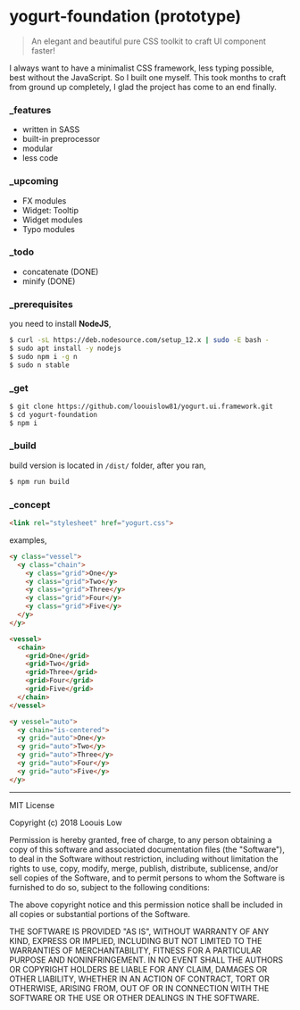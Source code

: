 # yogurt-foundation (prototype)

> An elegant and beautiful pure CSS toolkit to craft UI component faster!

I always want to have a minimalist CSS framework, less typing possible, best without the JavaScript. So I built one myself. This took months to craft from ground up completely, I glad the project has come to an end finally.

### _features

- written in SASS
- built-in preprocessor
- modular
- less code

### _upcoming

- FX modules
- Widget: Tooltip
- Widget modules
- Typo modules

### _todo

- concatenate (DONE)
- minify (DONE)

### _prerequisites

you need to install **NodeJS**,

```bash
$ curl -sL https://deb.nodesource.com/setup_12.x | sudo -E bash -
$ sudo apt install -y nodejs
$ sudo npm i -g n
$ sudo n stable
```

### _get

```bash
$ git clone https://github.com/loouislow81/yogurt.ui.framework.git
$ cd yogurt-foundation
$ npm i
```

### _build

build version is located in `/dist/` folder, after you ran,

```bash
$ npm run build
```

### _concept

```html
<link rel="stylesheet" href="yogurt.css">
```

examples,

```html
<y class="vessel">
  <y class="chain">
    <y class="grid">One</y>
    <y class="grid">Two</y>
    <y class="grid">Three</y>
    <y class="grid">Four</y>
    <y class="grid">Five</y>
  </y>
</y>
```

```html
<vessel>
  <chain>
    <grid>One</grid>
    <grid>Two</grid>
    <grid>Three</grid>
    <grid>Four</grid>
    <grid>Five</grid>
  </chain>
</vessel>
```

```html
<y vessel="auto">
  <y chain="is-centered">
  <y grid="auto">One</y>
  <y grid="auto">Two</y>
  <y grid="auto">Three</y>
  <y grid="auto">Four</y>
  <y grid="auto">Five</y>
</y>
```

---

MIT License

Copyright (c) 2018 Loouis Low

Permission is hereby granted, free of charge, to any person obtaining a copy
of this software and associated documentation files (the "Software"), to deal
in the Software without restriction, including without limitation the rights
to use, copy, modify, merge, publish, distribute, sublicense, and/or sell
copies of the Software, and to permit persons to whom the Software is
furnished to do so, subject to the following conditions:

The above copyright notice and this permission notice shall be included in all
copies or substantial portions of the Software.

THE SOFTWARE IS PROVIDED "AS IS", WITHOUT WARRANTY OF ANY KIND, EXPRESS OR
IMPLIED, INCLUDING BUT NOT LIMITED TO THE WARRANTIES OF MERCHANTABILITY,
FITNESS FOR A PARTICULAR PURPOSE AND NONINFRINGEMENT. IN NO EVENT SHALL THE
AUTHORS OR COPYRIGHT HOLDERS BE LIABLE FOR ANY CLAIM, DAMAGES OR OTHER
LIABILITY, WHETHER IN AN ACTION OF CONTRACT, TORT OR OTHERWISE, ARISING FROM,
OUT OF OR IN CONNECTION WITH THE SOFTWARE OR THE USE OR OTHER DEALINGS IN THE
SOFTWARE.

